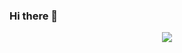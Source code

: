 ### Hi there 👋
<div align="center">
  <p>

  <a href="https://github.com/linhthi">

  <img src="https://github-readme-stats.vercel.app/api?username=linhthi&show_icons=true&theme=default&hide=contribs,issues" />

  </a>
  
  </p>
 
</div>

<!--
**linhthi/linhthi** is a ✨ _special_ ✨ repository because its `README.md` (this file) appears on your GitHub profile.

Here are some ideas to get you started:

- 🔭 I’m currently working on ...
- 🌱 I’m currently learning ...
- 👯 I’m looking to collaborate on ...
- 🤔 I’m looking for help with ...
- 💬 Ask me about ...
- 📫 How to reach me: ...
- 😄 Pronouns: ...
- ⚡ Fun fact: ...
-->
